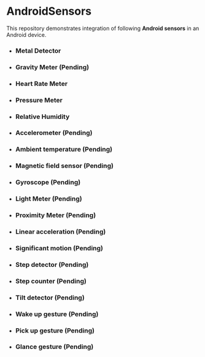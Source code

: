 # AndroidSensors
This repository demonstrates integration of following **Android sensors** in an Android device.
- ### Metal Detector
- ### Gravity Meter (Pending)
- ### Heart Rate Meter
- ### Pressure Meter
- ### Relative Humidity
- ### Accelerometer (Pending)
- ### Ambient temperature (Pending)
- ### Magnetic field sensor (Pending)
- ### Gyroscope (Pending)
- ### Light Meter (Pending)
- ### Proximity Meter (Pending)
- ### Linear acceleration (Pending)
- ### Significant motion (Pending)
- ### Step detector (Pending)
- ### Step counter (Pending)
- ### Tilt detector (Pending)
- ### Wake up gesture (Pending)
- ### Pick up gesture (Pending)
- ### Glance gesture (Pending)

